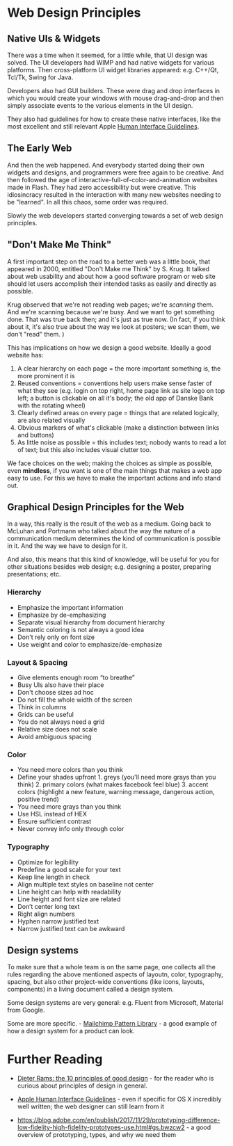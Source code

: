 # Web Design Principles


## Native UIs & Widgets


There was a time when it seemed, for a little while, that UI design was solved.
The UI developers had WIMP and had native widgets for various platforms. 
Then cross-platform UI widget libraries appeared: e.g. C++/Qt, Tcl/Tk, Swing for Java.

Developers also had GUI builders. These were drag and drop interfaces in which you would create your windows with mouse drag-and-drop and then simply associate events to the various elements in the UI design. 

They also had guidelines for how to create these native interfaces, like the most excellent and still relevant Apple [Human Interface Guidelines](https://developer.apple.com/design/human-interface-guidelines/).


## The Early Web
And then the web happened. And everybody started doing their own widgets and designs, and programmers were free again to be creative. And then followed the age of interactive-full-of-color-and-animation websites made in Flash. They had zero accessibility but were creative. This idiosincracy resulted in the interaction with many new websites needing to be "learned". In all this chaos, some order was required. 

Slowly the web developers started converging towards a set of web design principles. 


## "Don't Make Me Think"

A first important step on the road to a better web was a little book, that appeared in 2000, entitled "Don't Make me Think" by S. Krug. It talked about web usability and about how a good software program or web site should let users accomplish their intended tasks as easily and directly as possible. 

Krug observed that we're not reading web pages; we're *scanning* them. And we're scanning because we're busy. And we want to get something done. That was true back then; and it's just as true now. (In fact, if you think about it, it's also true about the way we look at posters; we scan them, we don't "read" them. )

This has implications on how we design a good website. Ideally a good website has: 

1. A clear hierarchy on each page = the more important something is, the more prominent it is
2. Reused conventions = conventions help users make sense faster of what they see (e.g. login on top right, home page link as site logo on top left; a button is clickable on all it's body; the old app of Danske Bank with the rotating wheel)
3. Clearly defined areas on every page = things that are related logically, are also related visually
4. Obvious markers of what's clickable (make a distinction between links and buttons)
5. As little noise as possible = this includes text; nobody wants to read a lot of text; but this also includes visual clutter too.

We face choices on the web; making the choices as simple as possible, even **mindless**, if you want is one of the main things that makes a web app easy to use. For this we have to make the important actions and info stand out.


## Graphical Design Principles for the Web

In a way, this really is the result of the web as a medium. Going back to McLuhan and Portmann who talked about the way the nature of a communication medium determines the kind of communication is possible in it. And the way we have to design for it. 

And also, this means that this kind of knowledge, will be useful for you for other situations besides web design; e.g. designing a poster, preparing presentations; etc.


### Hierarchy

- Emphasize the important information
- Emphasize by de-emphasizing
- Separate visual hierarchy from document hierarchy
- Semantic coloring is not always a good idea
- Don't rely only on font size
- Use weight and color to emphasize/de-emphasize


### Layout & Spacing
- Give elements enough room “to breathe”
- Busy UIs also have their place
- Don't choose sizes ad hoc
- Do not fill the whole width of the screen
- Think in columns
- Grids can be useful
- You do not always need a grid
- Relative size does not scale
- Avoid ambiguous spacing

### Color
- You need more colors than you think
- Define your shades upfront
		1. greys (you'll need more grays than you think)
		2. primary colors (what makes facebook feel blue)
		3. accent colors (highlight a new feature, warning message, dangerous action, positive trend)
- You need more grays than you think
- Use HSL instead of HEX
- Ensure sufficient contrast
- Never convey info only through color


### Typography
- Optimize for legibility
- Predefine a good scale for your text
- Keep line length in check
- Align multiple text styles on baseline not center
- Line height can help with readability
- Line height and font size are related
- Don’t center long text
- Right align numbers
- Hyphen narrow justified text
- Narrow justified text can be awkward


## Design systems

To make sure that a whole team is on the same page, one collects all the rules 
regarding the above mentioned aspects of layoutn, color, typography, spacing, but also other project-wide conventions (like icons, layouts, components) 
in a living document called a design system. 

Some design systems are very general: e.g. Fluent from Microsoft, Material from Google. 

Some are more specific. - [Mailchimp Pattern Library](http://ux.mailchimp.com/patterns/helpers) - a good example of how a design system for a product can look.



# Further Reading

- [Dieter Rams: the 10 principles of good design](https://www.vitsoe.com/eu/about/good-design) - for the reader who is curious about principles of design in general.
- [Apple Human Interface Guidelines](https://developer.apple.com/design/human-interface-guidelines/) - even if specific for OS X incredibly well written; the web designer can still learn from it

- https://blog.adobe.com/en/publish/2017/11/29/prototyping-difference-low-fidelity-high-fidelity-prototypes-use.html#gs.bwzcw2 - a good overview of prototyping, types, and why we need them
